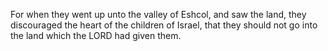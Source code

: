 For when they went up unto the valley of Eshcol, and saw the land, they discouraged the heart of the children of Israel, that they should not go into the land which the LORD had given them.
